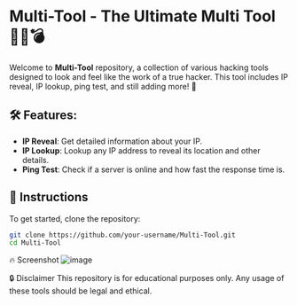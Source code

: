 # Multi-Tool - The Ultimate Multi Tool 🧑‍💻💣

Welcome to **Multi-Tool** repository, a collection of various hacking tools designed to look and feel like the work of a true hacker. This tool includes IP reveal, IP lookup, ping test, and still adding more! 🚀

## 🛠️ Features:
- **IP Reveal**: Get detailed information about your IP.
- **IP Lookup**: Lookup any IP address to reveal its location and other details.
- **Ping Test**: Check if a server is online and how fast the response time is.

## 📜 Instructions

To get started, clone the repository:

```bash
git clone https://github.com/your-username/Multi-Tool.git
cd Multi-Tool
```
🔥 Screenshot
![image](https://github.com/user-attachments/assets/8a562192-a48c-49f2-ac44-48c40b7e20ad)

🔒 Disclaimer
This repository is for educational purposes only. Any usage of these tools should be legal and ethical.
